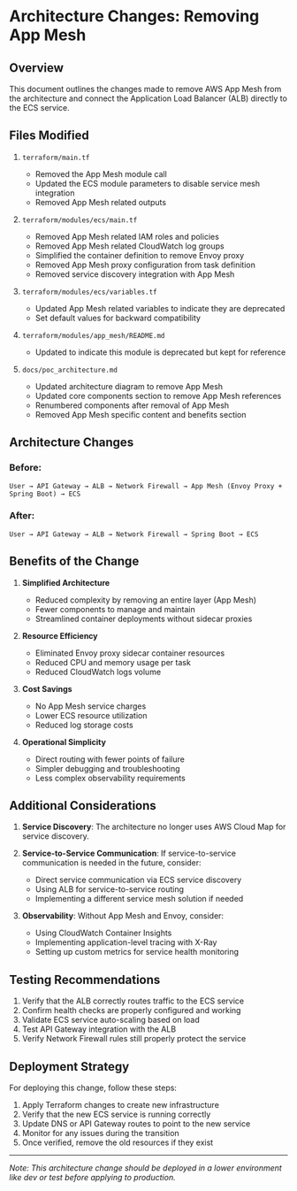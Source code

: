 # Architecture Changes: Removing App Mesh

## Overview

This document outlines the changes made to remove AWS App Mesh from the architecture and connect the Application Load Balancer (ALB) directly to the ECS service.

## Files Modified

1. `terraform/main.tf`
   - Removed the App Mesh module call
   - Updated the ECS module parameters to disable service mesh integration
   - Removed App Mesh related outputs

2. `terraform/modules/ecs/main.tf`
   - Removed App Mesh related IAM roles and policies
   - Removed App Mesh related CloudWatch log groups
   - Simplified the container definition to remove Envoy proxy
   - Removed App Mesh proxy configuration from task definition
   - Removed service discovery integration with App Mesh

3. `terraform/modules/ecs/variables.tf`
   - Updated App Mesh related variables to indicate they are deprecated
   - Set default values for backward compatibility

4. `terraform/modules/app_mesh/README.md`
   - Updated to indicate this module is deprecated but kept for reference

5. `docs/poc_architecture.md`
   - Updated architecture diagram to remove App Mesh
   - Updated core components section to remove App Mesh references
   - Renumbered components after removal of App Mesh
   - Removed App Mesh specific content and benefits section

## Architecture Changes

### Before:
```
User → API Gateway → ALB → Network Firewall → App Mesh (Envoy Proxy + Spring Boot) → ECS
```

### After:
```
User → API Gateway → ALB → Network Firewall → Spring Boot → ECS
```

## Benefits of the Change

1. **Simplified Architecture**
   - Reduced complexity by removing an entire layer (App Mesh)
   - Fewer components to manage and maintain
   - Streamlined container deployments without sidecar proxies

2. **Resource Efficiency**
   - Eliminated Envoy proxy sidecar container resources
   - Reduced CPU and memory usage per task
   - Reduced CloudWatch logs volume

3. **Cost Savings**
   - No App Mesh service charges
   - Lower ECS resource utilization
   - Reduced log storage costs

4. **Operational Simplicity**
   - Direct routing with fewer points of failure
   - Simpler debugging and troubleshooting
   - Less complex observability requirements

## Additional Considerations

1. **Service Discovery**: The architecture no longer uses AWS Cloud Map for service discovery.

2. **Service-to-Service Communication**: If service-to-service communication is needed in the future, consider:
   - Direct service communication via ECS service discovery
   - Using ALB for service-to-service routing
   - Implementing a different service mesh solution if needed

3. **Observability**: Without App Mesh and Envoy, consider:
   - Using CloudWatch Container Insights
   - Implementing application-level tracing with X-Ray
   - Setting up custom metrics for service health monitoring

## Testing Recommendations

1. Verify that the ALB correctly routes traffic to the ECS service
2. Confirm health checks are properly configured and working
3. Validate ECS service auto-scaling based on load
4. Test API Gateway integration with the ALB
5. Verify Network Firewall rules still properly protect the service

## Deployment Strategy

For deploying this change, follow these steps:

1. Apply Terraform changes to create new infrastructure
2. Verify that the new ECS service is running correctly
3. Update DNS or API Gateway routes to point to the new service
4. Monitor for any issues during the transition
5. Once verified, remove the old resources if they exist

---
*Note: This architecture change should be deployed in a lower environment like dev or test before applying to production.* 